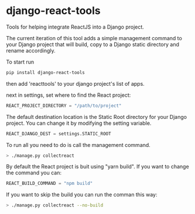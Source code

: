 # django-react-tools
Tools for helping integrate ReactJS into a Django project.

The current iteration of this tool adds a simple management command to your Django project that will build, copy to a Django static directory and rename accordingly.



To start run 

```bash
pip install django-react-tools
```

then add 'reacttools' to your django project's list of apps.

next in settings, set where to find the React project:

```python
REACT_PROJECT_DIRECTORY = "/path/to/project"
```

The default destination location is the Static Root directory for your Django project.  You can change it by modifying the setting variable.

```python
REACT_DJANGO_DEST = settings.STATIC_ROOT
```

To run all you need to do is call the management command.

```bash
> ./manage.py collectreact
```

By default the React project is buit using "yarn build".  If you want to change the command you can:

```python
REACT_BUILD_COMMAND = "npm build"
```

If you want to skip the build you can run the comman this way:
```bash
> ./manage.py collectreact --no-build
```

